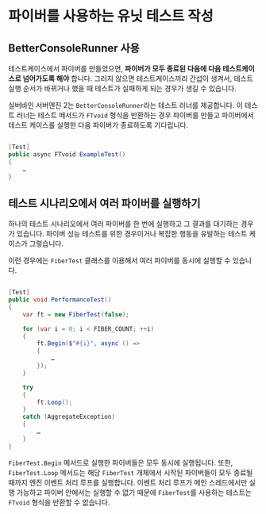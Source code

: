 # 파이버를 사용하는 유닛 테스트 작성

## BetterConsoleRunner 사용

테스트케이스에서 파이버를 만들었으면, **파이버가 모두 종료된 다음에 다음 테스트케이스로 넘어가도록 해야** 합니다.
그러지 않으면 테스트케이스끼리 간섭이 생겨서, 테스트 실행 순서가 바뀌거나 했을 때 테스트가 실패하게 되는 경우가 생길 수 있습니다.

실버바인 서버엔진 2는 `BetterConsoleRunner`라는 테스트 러너를 제공합니다.
이 테스트 러너는 테스트 메서드가 `FTvoid` 형식을 반환하는 경우 파이버를 만들고 파이버에서 테스트 케이스를 실행한 다음 파이버가 종료하도록 기다립니다.

```csharp

[Test]
public async FTvoid ExampleTest()
{
    …
}
```

## 테스트 시나리오에서 여러 파이버를 실행하기

하나의 테스트 시나리오에서 여러 파이버를 한 번에 실행하고 그 결과를 대기하는 경우가 있습니다.
파이버 성능 테스트를 위한 경우이거나 복잡한 행동을 유발하는 테스트 케이스가 그렇습니다.

이런 경우에는 `FiberTest` 클래스를 이용해서 여러 파이버를 동시에 실행할 수 있습니다.

```csharp

[Test]
public void PerformanceTest()
{
    var ft = new FiberTest(false);

    for (var i = 0; i < FIBER_COUNT; ++i)
    {
        ft.Begin($"#{i}", async () =>
        {
            …
        });
    }

    try
    {
        ft.Loop();
    }
    catch (AggregateException)
    {
        …
    }
}
```

`FiberTest.Begin` 메서드로 실행한 파이버들은 모두 동시에 실행됩니다.
또한, `FiberTest.Loop` 메서드는 해당 `FiberTest` 개체에서 시작된 파이버들이 모두 종료될 때까지 엔진 이벤트 처리 루프를 실행합니다.
이벤트 처리 루프가 메인 스레드에서만 실행 가능하고 파이버 안에서는 실행할 수 없기 때문에 `FiberTest`를 사용하는 테스트는 `FTvoid` 형식을 반환할 수 없습니다.
